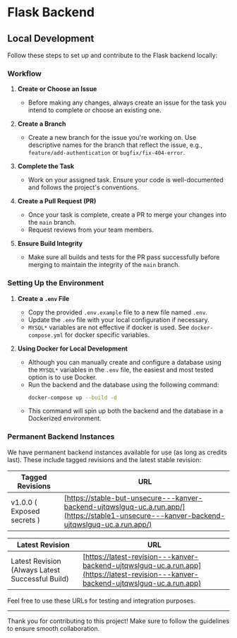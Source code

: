 # Flask Backend

## Local Development

Follow these steps to set up and contribute to the Flask backend locally:

### Workflow

1. **Create or Choose an Issue**
   - Before making any changes, always create an issue for the task you intend to complete or choose an existing one.

2. **Create a Branch**
   - Create a new branch for the issue you're working on. Use descriptive names for the branch that reflect the issue, e.g., `feature/add-authentication` or `bugfix/fix-404-error`.

3. **Complete the Task**
   - Work on your assigned task. Ensure your code is well-documented and follows the project's conventions.

4. **Create a Pull Request (PR)**
   - Once your task is complete, create a PR to merge your changes into the `main` branch.
   - Request reviews from your team members.

5. **Ensure Build Integrity**
   - Make sure all builds and tests for the PR pass successfully before merging to maintain the integrity of the `main` branch.

### Setting Up the Environment

1. **Create a `.env` File**
   - Copy the provided `.env.example` file to a new file named `.env`.
   - Update the `.env` file with your local configuration if necessary.
   - `MYSQL*` variables are not effective if docker is used. See `docker-compose.yml` for docker specific variables.

2. **Using Docker for Local Development**
   - Although you can manually create and configure a database using the `MYSQL*` variables in the `.env` file, the easiest and most tested option is to use Docker.
   - Run the backend and the database using the following command:
     ```bash
     docker-compose up --build -d
     ```
   - This command will spin up both the backend and the database in a Dockerized environment.

### Permanent Backend Instances

We have permanent backend instances available for use (as long as credits last). These include tagged revisions and the latest stable revision:

| **Tagged Revisions** | **URL**                                      |
|-----------------------|----------------------------------------------|
| v1.0.0 ( Exposed secrets ) | [https://stable-but-unsecure---kanver-backend-ujtqwslguq-uc.a.run.app/](https://stable1-unsecure---kanver-backend-ujtqwslguq-uc.a.run.app/) |


| **Latest Revision**  | **URL**                                      |
|-----------------------|----------------------------------------------|
| Latest Revision (Always Latest Successful Build) | [https://latest-revision---kanver-backend-ujtqwslguq-uc.a.run.app](https://latest-revision---kanver-backend-ujtqwslguq-uc.a.run.app) |

Feel free to use these URLs for testing and integration purposes.

---

Thank you for contributing to this project! Make sure to follow the guidelines to ensure smooth collaboration.
